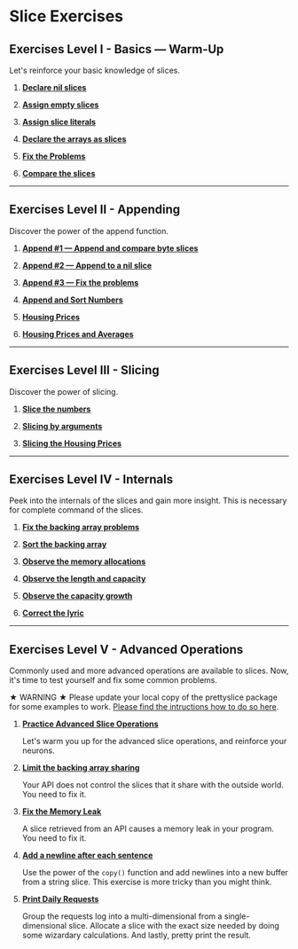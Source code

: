 # Slice Exercises

## Exercises Level I - Basics — Warm-Up

Let's reinforce your basic knowledge of slices.

1. **[Declare nil slices](https://github.com/inancgumus/learngo/tree/master/16-slices/exercises/01-declare-nil)**

2. **[Assign empty slices](https://github.com/inancgumus/learngo/tree/master/16-slices/exercises/02-empty)**

3. **[Assign slice literals](https://github.com/inancgumus/learngo/tree/master/16-slices/exercises/03-slice-literal)**

4. **[Declare the arrays as slices](https://github.com/inancgumus/learngo/tree/master/16-slices/exercises/04-declare-arrays-as-slices)**

5. **[Fix the Problems](https://github.com/inancgumus/learngo/tree/master/16-slices/exercises/05-fix-the-problems)**

6. **[Compare the slices](https://github.com/inancgumus/learngo/tree/master/16-slices/exercises/06-compare-the-slices)**

---

## Exercises Level II - Appending

Discover the power of the append function.

1. **[Append #1 — Append and compare byte slices](https://github.com/inancgumus/learngo/tree/master/16-slices/exercises/07-append)**

2. **[Append #2 — Append to a nil slice](https://github.com/inancgumus/learngo/tree/master/16-slices/exercises/08-append-2)**

3. **[Append #3 — Fix the problems](https://github.com/inancgumus/learngo/tree/master/16-slices/exercises/09-append-3-fix)**

4. **[Append and Sort Numbers](https://github.com/inancgumus/learngo/tree/master/16-slices/exercises/10-append-sort-nums)**

5. **[Housing Prices](https://github.com/inancgumus/learngo/tree/master/16-slices/exercises/11-housing-prices)**

6. **[Housing Prices and Averages](https://github.com/inancgumus/learngo/tree/master/16-slices/exercises/12-housing-prices-averages)**


---

## Exercises Level III - Slicing

Discover the power of slicing.

1. **[Slice the numbers](https://github.com/inancgumus/learngo/tree/master/16-slices/exercises/13-slicing-basics)**

2. **[Slicing by arguments](https://github.com/inancgumus/learngo/tree/master/16-slices/exercises/14-slicing-by-args)**

3. **[Slicing the Housing Prices](https://github.com/inancgumus/learngo/tree/master/16-slices/exercises/15-slicing-housing-prices)**

---

## Exercises Level IV - Internals

Peek into the internals of the slices and gain more insight. This is necessary for complete command of the slices.

1. **[Fix the backing array problems](https://github.com/inancgumus/learngo/tree/master/16-slices/exercises/16-internals-backing-array-fix)**

2. **[Sort the backing array](https://github.com/inancgumus/learngo/tree/master/16-slices/exercises/17-internals-backing-array-sort)**

3. **[Observe the memory allocations](https://github.com/inancgumus/learngo/tree/master/16-slices/exercises/18-internals-slice-header)**

4. **[Observe the length and capacity](https://github.com/inancgumus/learngo/tree/master/16-slices/exercises/19-observe-len-cap)**

5. **[Observe the capacity growth](https://github.com/inancgumus/learngo/tree/master/16-slices/exercises/20-observe-the-cap-growth)**

6. **[Correct the lyric](https://github.com/inancgumus/learngo/tree/master/16-slices/exercises/21-correct-the-lyric)**

---

## Exercises Level V - Advanced Operations

Commonly used and more advanced operations are available to slices. Now, it's time to test yourself and fix some common problems.

★ WARNING ★
Please update your local copy of the prettyslice package for some examples to work. [Please find the intructions how to do so here](../README.md).

1. **[Practice Advanced Slice Operations](https://github.com/inancgumus/learngo/tree/master/16-slices/exercises/22-adv-ops-practice)**

    Let's warm you up for the advanced slice operations, and reinforce your neurons.

2. **[Limit the backing array sharing](https://github.com/inancgumus/learngo/tree/master/16-slices/exercises/23-limit-the-backing-array-sharing)**

    Your API does not control the slices that it share with the outside world. You need to fix it.

3. **[Fix the Memory Leak](https://github.com/inancgumus/learngo/tree/master/16-slices/exercises/24-fix-the-memory-leak)**

    A slice retrieved from an API causes a memory leak in your program. You need to fix it.

4. **[Add a newline after each sentence](https://github.com/inancgumus/learngo/tree/master/16-slices/exercises/25-add-lines)**

    Use the power of the `copy()` function and add newlines into a new buffer from a string slice. This exercise is more tricky than you might think.

5. **[Print Daily Requests](https://github.com/inancgumus/learngo/tree/master/16-slices/exercises/26-print-daily-requests)**

    Group the requests log into a multi-dimensional from a single-dimensional slice. Allocate a slice with the exact size needed by doing some wizardary calculations. And lastly, pretty print the result.
